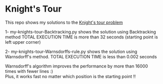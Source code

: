 # Knight's Tour

This repo shows my solutions to the [Knight's tour problem](https://en.wikipedia.org/wiki/Knight%27s_tour)

1- my-knights-tour-Backtracking.py shows the solution using Backtracking method
TOTAL EXECUTION TIME is more than 32 seconds (starting point is left upper corner)

2- my-knights-tour-Warnsdorffs-rule.py shows the solution using Warnsdorff's method.
TOTAL EXECUTION TIME is less than 0.002 seconds

Warnsdorff's algorithm improves the performance by more than 16000 times with fewer lines :)  
Plus, it works fast no matter which position is the starting point !!
